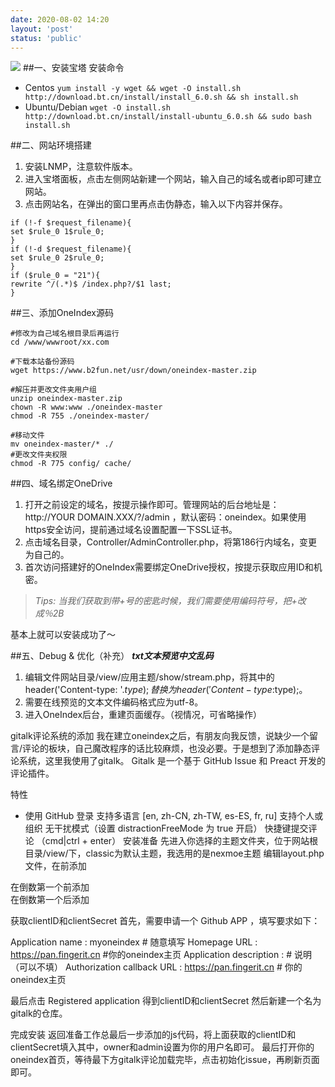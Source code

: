 ```yaml
---
date: 2020-08-02 14:20
layout: 'post'
status: 'public'
---
```

![](https://drive.vernallove.com/Img/1P926143426-6.jpg)
##一、安装宝塔
安装命令
* Centos
`yum install -y wget && wget -O install.sh http://download.bt.cn/install/install_6.0.sh && sh install.sh`
* Ubuntu/Debian
`wget -O install.sh http://download.bt.cn/install/install-ubuntu_6.0.sh && sudo bash install.sh`

##二、网站环境搭建
1. 安装LNMP，注意软件版本。
2. 进入宝塔面板，点击左侧网站新建一个网站，输入自己的域名或者ip即可建立网站。
3. 点击网站名，在弹出的窗口里再点击伪静态，输入以下内容并保存。
```
if (!-f $request_filename){
set $rule_0 1$rule_0;
}
if (!-d $request_filename){
set $rule_0 2$rule_0;
}
if ($rule_0 = "21"){
rewrite ^/(.*)$ /index.php?/$1 last;
}
```

##三、添加OneIndex源码
```
#修改为自己域名根目录后再运行
cd /www/wwwroot/xx.com

#下载本站备份源码
wget https://www.b2fun.net/usr/down/oneindex-master.zip

#解压并更改文件夹用户组
unzip oneindex-master.zip
chown -R www:www ./oneindex-master
chmod -R 755 ./oneindex-master/

#移动文件
mv oneindex-master/* ./
#更改文件夹权限
chmod -R 775 config/ cache/

```
##四、域名绑定OneDrive
1. 打开之前设定的域名，按提示操作即可。管理网站的后台地址是：http://YOUR DOMAIN.XXX/?/admin ，默认密码：oneindex。如果使用https安全访问，提前通过域名设置配置一下SSL证书。
2. 点击域名目录，Controller/AdminController.php，将第186行内域名，变更为自己的。
3. 首次访问搭建好的OneIndex需要绑定OneDrive授权，按提示获取应用ID和机密。
> *Tips: 当我们获取到带+号的密匙时候，我们需要使用编码符号，把+改成％2B*

基本上就可以安装成功了～

##五、Debug & 优化（补充）
***txt文本预览中文乱码***
1. 编辑文件网站目录/view/应用主题/show/stream.php，将其中的header('Content-type: '.$type);替换为header('Content-type: %s; charset=utf-8',$type);。
2. 需要在线预览的文本文件编码格式应为utf-8。
3. 进入OneIndex后台，重建页面缓存。（视情况，可省略操作）

gitalk评论系统的添加
我在建立oneindex之后，有朋友向我反馈，说缺少一个留言/评论的板块，自己魔改程序的话比较麻烦，也没必要。于是想到了添加静态评论系统，这里我使用了gitalk。
Gitalk 是一个基于 GitHub Issue 和 Preact 开发的评论插件。

特性
- 使用 GitHub 登录
支持多语言 [en, zh-CN, zh-TW, es-ES, fr, ru]
支持个人或组织
无干扰模式（设置 distractionFreeMode 为 true 开启）
快捷键提交评论 （cmd|ctrl + enter）
安装准备
先进入你选择的主题文件夹，位于网站根目录/view/下，classic为默认主题，我选用的是nexmoe主题
编辑layout.php文件，在</head>前添加

 <link rel="stylesheet" href="https://cdn.jsdelivr.net/npm/gitalk@1/dist/gitalk.css">
 <script src="https://cdn.jsdelivr.net/npm/gitalk@1/dist/gitalk.min.js"></script>
在倒数第一个</div>前添加

<div id="gitalk-container"></div>
在倒数第一个</div>后添加

<script type="text/javascript">
var gitalk = new Gitalk({
        clientID: 'GitHub Application Client ID',
        clientSecret: 'GitHub Application Client Secret',
        repo: 'gitalk',
        owner: 'owner',
        admin: ['owner'],
        id: 'oneindex',
        distractionFreeMode: true,
        createIssueManually: true
    });
gitalk.render('gitalk-container');
</script>
获取clientID和clientSecret
首先，需要申请一个 Github APP ，填写要求如下：

Application name :
       myoneindex # 随意填写
Homepage URL :
       https://pan.fingerit.cn  #你的oneindex主页 
Application description :
       # 说明（可以不填）
Authorization callback URL :
      https://pan.fingerit.cn # 你的oneindex主页 

最后点击 Registered application 得到clientID和clientSecret
然后新建一个名为gitalk的仓库。

完成安装
返回准备工作总最后一步添加的js代码，将上面获取的clientID和clientSecret填入其中，owner和admin设置为你的用户名即可。
最后打开你的oneindex首页，等待最下方gitalk评论加载完毕，点击初始化issue，再刷新页面即可。
